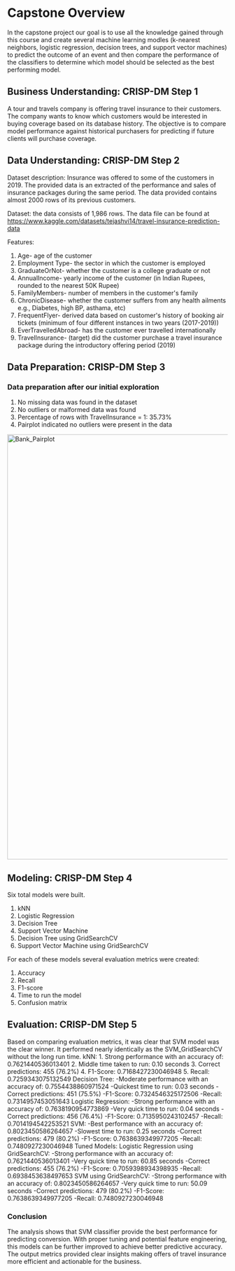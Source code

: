 # Capstone Overview

In the capstone project our goal is to use all the knowledge gained through this course and create several machine learning modles (k-nearest neighbors, logistic regression, decision trees, and support vector machines) to predict the outcome of an event and then compare the performance of the classifiers to determine which model should be selected as the best performing model.

## Business Understanding: CRISP-DM Step 1
A tour and travels company is offering travel insurance to their customers. The company wants to know which customers would be interested in buying coverage based on its database history. 
The objective is to compare model performance against historical purchasers for predicting if future clients will purchase coverage.

## Data Understanding: CRISP-DM Step 2  
Dataset description: 
Insurance was offered to some of the customers in 2019. The provided data is an extracted of the performance and sales of insurance packages during the same period.
The data provided contains almost 2000 rows of its previous customers.

Dataset: the data consists of 1,986 rows. The data file can be found at https://www.kaggle.com/datasets/tejashvi14/travel-insurance-prediction-data

Features:
1. Age- age of the customer
2. Employment Type- the sector in which the customer is employed
3. GraduateOrNot- whether the customer is a college graduate or not
4. AnnualIncome- yearly income of the customer (in Indian Rupees, rounded to the nearest 50K Rupee)
5. FamilyMembers- number of members in the customer's family
6. ChronicDisease- whether the customer suffers from any health ailments e.g., Diabetes, high BP, asthama, etc) 
7. FrequentFlyer- derived data based on customer's history of booking air tickets (minimum of four different instances in two years (2017-2019))
8. EverTravelledAbroad- has the customer ever travelled internationally
9. TravelInsurance- (target) did the customer purchase a travel insurance package during the introductory offering period (2019)

## Data Preparation: CRISP-DM Step 3
### Data preparation after our initial exploration
1. No missing data was found in the dataset
2. No outliers or malformed data was found
3. Percentage of rows with TravelInsurance = 1: 35.73%
4. Pairplot indicated no outliers were present in the data

<img width="969" alt="Bank_Pairplot" src="https://github.com/bbbond3phd/PracticalApplication3_Module17/assets/161508171/dbe4ed2c-041f-4bb2-8f22-cac544ae10b6">

## Modeling: CRISP-DM Step 4
Six total models were built.
1. kNN
2. Logistic Regression
3. Decision Tree
4. Support Vector Machine
5. Decision Tree using GridSearchCV
6. Support Vector Machine using GridSearchCV
   
For each of these models several evaluation metrics were created:
1. Accuracy
2. Recall
3. F1-score
4. Time to run the model
5. Confusion matrix

## Evaluation: CRISP-DM Step 5
Based on comparing evaluation metrics, it was clear that SVM model was the clear winner. It performed nearly identically as the SVM_GridSearchCV without the long run time.
    kNN: 
        1. Strong performance with an accuracy of: 0.7621440536013401
        2. Middle time taken to run: 0.10 seconds
        3. Correct predictions: 455 (76.2%)
        4. F1-Score: 0.7168427230046948
        5. Recall: 0.7259343075132549
    Decision Tree: 
        -Moderate performance with an accuracy of: 0.7554438860971524
        -Quickest time to run: 0.03 seconds
        -Correct predictions: 451 (75.5%)
        -F1-Score: 0.7324546325172506
        -Recall: 0.7314957453051643
    Logistic Regression: 
        -Strong performance with an accuracy of: 0.7638190954773869
        -Very quick time to run: 0.04 seconds
        -Correct predictions: 456 (76.4%)
        -F1-Score: 0.7135950243102457
        -Recall: 0.7014194542253521
    SVM: 
        -Best performance with an accuracy of: 0.8023450586264657
        -Slowest time to run: 0.25 seconds
        -Correct predictions: 479 (80.2%)
        -F1-Score: 0.7638639349977205
        -Recall: 0.7480927230046948
    Tuned Models:
    Logistic Regression using GridSearchCV:
        -Strong performance with an accuracy of: 0.7621440536013401
        -Very quick time to run: 60.85 seconds
        -Correct predictions: 455 (76.2%)
        -F1-Score: 0.7059398934398935
        -Recall: 0.6938453638497653
    SVM using GridSearchCV:
        -Strong performance with an accuracy of: 0.8023450586264657
        -Very quick time to run: 50.09 seconds
        -Correct predictions: 479 (80.2%)
        -F1-Score: 0.7638639349977205
        -Recall: 0.7480927230046948

### Conclusion
The analysis shows that SVM classifier provide the best performance for predicting conversion. With proper tuning and potential feature engineering, this models can be further improved to achieve better predictive accuracy. The output metrics provided clear insights making offers of travel insurance more efficient and actionable for the business.
